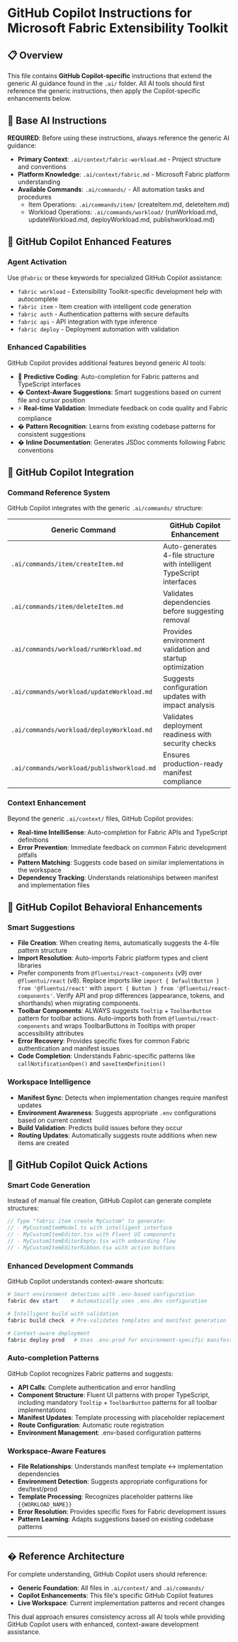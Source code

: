 # GitHub Copilot Instructions for Microsoft Fabric Extensibility Toolkit

## 📋 Overview

This file contains **GitHub Copilot-specific** instructions that extend the generic AI guidance found in the `.ai/` folder. All AI tools should first reference the generic instructions, then apply the Copilot-specific enhancements below.

## 🔗 Base AI Instructions

**REQUIRED**: Before using these instructions, always reference the generic AI guidance:

- **Primary Context**: `.ai/context/fabric-workload.md` - Project structure and conventions
- **Platform Knowledge**: `.ai/context/fabric.md` - Microsoft Fabric platform understanding  
- **Available Commands**: `.ai/commands/` - All automation tasks and procedures
  - Item Operations: `.ai/commands/item/` (createItem.md, deleteItem.md)
  - Workload Operations: `.ai/commands/workload/` (runWorkload.md, updateWorkload.md, deployWorkload.md, publishworkload.md)

## 🤖 GitHub Copilot Enhanced Features

### Agent Activation
Use `@fabric` or these keywords for specialized GitHub Copilot assistance:
- `fabric workload` - Extensibility Toolkit-specific development help with autocomplete
- `fabric item` - Item creation with intelligent code generation
- `fabric auth` - Authentication patterns with secure defaults
- `fabric api` - API integration with type inference
- `fabric deploy` - Deployment automation with validation

### Enhanced Capabilities
GitHub Copilot provides additional features beyond generic AI tools:
- 🔮 **Predictive Coding**: Auto-completion for Fabric patterns and TypeScript interfaces
- � **Context-Aware Suggestions**: Smart suggestions based on current file and cursor position
- ⚡ **Real-time Validation**: Immediate feedback on code quality and Fabric compliance
- � **Pattern Recognition**: Learns from existing codebase patterns for consistent suggestions
- � **Inline Documentation**: Generates JSDoc comments following Fabric conventions

## 🎯 GitHub Copilot Integration

### Command Reference System
GitHub Copilot integrates with the generic `.ai/commands/` structure:

| **Generic Command** | **GitHub Copilot Enhancement** |
|-------------------|-------------------------------|
| `.ai/commands/item/createItem.md` | Auto-generates 4-file structure with intelligent TypeScript interfaces |
| `.ai/commands/item/deleteItem.md` | Validates dependencies before suggesting removal |
| `.ai/commands/workload/runWorkload.md` | Provides environment validation and startup optimization |
| `.ai/commands/workload/updateWorkload.md` | Suggests configuration updates with impact analysis |
| `.ai/commands/workload/deployWorkload.md` | Validates deployment readiness with security checks |
| `.ai/commands/workload/publishworkload.md` | Ensures production-ready manifest compliance |

### Context Enhancement
Beyond the generic `.ai/context/` files, GitHub Copilot provides:
- **Real-time IntelliSense**: Auto-completion for Fabric APIs and TypeScript definitions
- **Error Prevention**: Immediate feedback on common Fabric development pitfalls
- **Pattern Matching**: Suggests code based on similar implementations in the workspace
- **Dependency Tracking**: Understands relationships between manifest and implementation files

## 🧠 GitHub Copilot Behavioral Enhancements

### Smart Suggestions
- **File Creation**: When creating items, automatically suggests the 4-file pattern structure
- **Import Resolution**: Auto-imports Fabric platform types and client libraries
- Prefer components from `@fluentui/react-components` (v9) over `@fluentui/react` (v8). Replace imports like `import { DefaultButton } from '@fluentui/react'` with `import { Button } from '@fluentui/react-components'`. Verify API and prop differences (appearance, tokens, and shorthands) when migrating components.
- **Toolbar Components**: ALWAYS suggests `Tooltip` + `ToolbarButton` pattern for toolbar actions. Auto-imports both from `@fluentui/react-components` and wraps ToolbarButtons in Tooltips with proper accessibility attributes
- **Error Recovery**: Provides specific fixes for common Fabric authentication and manifest issues
- **Code Completion**: Understands Fabric-specific patterns like `callNotificationOpen()` and `saveItemDefinition()`

### Workspace Intelligence
- **Manifest Sync**: Detects when implementation changes require manifest updates
- **Environment Awareness**: Suggests appropriate `.env` configurations based on current context
- **Build Validation**: Predicts build issues before they occur
- **Routing Updates**: Automatically suggests route additions when new items are created

## 🚀 GitHub Copilot Quick Actions

### Smart Code Generation
Instead of manual file creation, GitHub Copilot can generate complete structures:

```typescript
// Type "fabric item create MyCustom" to generate:
// - MyCustomItemModel.ts with intelligent interface
// - MyCustomItemEditor.tsx with Fluent UI components
// - MyCustomItemEditorEmpty.tsx with onboarding flow
// - MyCustomItemEditorRibbon.tsx with action buttons
```

### Enhanced Development Commands
GitHub Copilot understands context-aware shortcuts:

```powershell
# Smart environment detection with .env-based configuration
fabric dev start    # Automatically uses .env.dev configuration

# Intelligent build with validation
fabric build check  # Pre-validates templates and manifest generation

# Context-aware deployment
fabric deploy prod   # Uses .env.prod for environment-specific manifests
```

### Auto-completion Patterns
GitHub Copilot recognizes Fabric patterns and suggests:
- **API Calls**: Complete authentication and error handling
- **Component Structure**: Fluent UI patterns with proper TypeScript, including mandatory `Tooltip` + `ToolbarButton` patterns for all toolbar implementations
- **Manifest Updates**: Template processing with placeholder replacement
- **Route Configuration**: Automatic route registration
- **Environment Management**: .env-based configuration patterns

### Workspace-Aware Features
- **File Relationships**: Understands manifest template ↔ implementation dependencies
- **Environment Detection**: Suggests appropriate configurations for dev/test/prod
- **Template Processing**: Recognizes placeholder patterns like `{{WORKLOAD_NAME}}`
- **Error Resolution**: Provides specific fixes for Fabric development issues
- **Pattern Learning**: Adapts suggestions based on existing codebase patterns

---

## � Reference Architecture

For complete understanding, GitHub Copilot users should reference:
- **Generic Foundation**: All files in `.ai/context/` and `.ai/commands/`
- **Copilot Enhancements**: This file's specific GitHub Copilot features
- **Live Workspace**: Current implementation patterns and recent changes

This dual approach ensures consistency across all AI tools while providing GitHub Copilot users with enhanced, context-aware development assistance.
